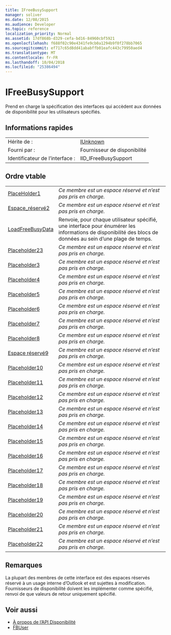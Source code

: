 ```yaml
---
title: IFreeBusySupport
manager: soliver
ms.date: 12/08/2015
ms.audience: Developer
ms.topic: reference
localization_priority: Normal
ms.assetid: 17df868b-d329-cefa-bd16-84960cbf5921
ms.openlocfilehash: f688f02c90e4341fe9cb0a1294b9f0f278bb7065
ms.sourcegitcommit: ef717c65d8dd41ababffb01eafc443c79950aed4
ms.translationtype: MT
ms.contentlocale: fr-FR
ms.lasthandoff: 10/04/2018
ms.locfileid: "25386494"
---
```

# <a name="ifreebusysupport"></a>IFreeBusySupport

Prend en charge la spécification des interfaces qui accèdent aux données de disponibilité pour les utilisateurs spécifiés. 
  
## <a name="quick-info"></a>Informations rapides

|||
|:-----|:-----|
|Hérite de :  <br/> |[IUnknown](https://msdn.microsoft.com/library/33f1d79a-33fc-4ce5-a372-e08bda378332%28Office.15%29.aspx) <br/> |
|Fourni par :  <br/> |Fournisseur de disponibilité  <br/> |
|Identificateur de l’interface :  <br/> |IID_IFreeBusySupport  <br/> |
   
## <a name="vtable-order"></a>Ordre vtable

|||
|:-----|:-----|
|[PlaceHolder1](ifreebusysupport-placeholder1.md) <br/> | *Ce membre est un espace réservé et n’est pas pris en charge.*  <br/> |
|[Espace_réservé2](ifreebusysupport-placeholder2.md) <br/> | *Ce membre est un espace réservé et n’est pas pris en charge.*  <br/> |
|[LoadFreeBusyData](ifreebusysupport-loadfreebusydata.md) <br/> |Renvoie, pour chaque utilisateur spécifié, une interface pour énumérer les informations de disponibilité des blocs de données au sein d’une plage de temps.  <br/> |
|[Placeholder23](ifreebusysupport-placeholder23.md) <br/> | *Ce membre est un espace réservé et n’est pas pris en charge.*  <br/> |
|[Placeholder3](ifreebusysupport-placeholder3.md) <br/> | *Ce membre est un espace réservé et n’est pas pris en charge.*  <br/> |
|[Placeholder4](ifreebusysupport-placeholder4.md) <br/> | *Ce membre est un espace réservé et n’est pas pris en charge.*  <br/> |
|[Placeholder5](ifreebusysupport-placeholder5.md) <br/> | *Ce membre est un espace réservé et n’est pas pris en charge.*  <br/> |
|[Placeholder6](ifreebusysupport-placeholder6.md) <br/> | *Ce membre est un espace réservé et n’est pas pris en charge.*  <br/> |
|[Placeholder7](ifreebusysupport-placeholder7.md) <br/> | *Ce membre est un espace réservé et n’est pas pris en charge.*  <br/> |
|[Placeholder8](ifreebusysupport-placeholder8.md) <br/> | *Ce membre est un espace réservé et n’est pas pris en charge.*  <br/> |
|[Espace réservé9](ifreebusysupport-placeholder9.md) <br/> | *Ce membre est un espace réservé et n’est pas pris en charge.*  <br/> |
|[Placeholder10](ifreebusysupport-placeholder10.md) <br/> | *Ce membre est un espace réservé et n’est pas pris en charge.*  <br/> |
|[Placeholder11](ifreebusysupport-placeholder11.md) <br/> | *Ce membre est un espace réservé et n’est pas pris en charge.*  <br/> |
|[Placeholder12](ifreebusysupport-placeholder12.md) <br/> | *Ce membre est un espace réservé et n’est pas pris en charge.*  <br/> |
|[Placeholder13](ifreebusysupport-placeholder13.md) <br/> | *Ce membre est un espace réservé et n’est pas pris en charge.*  <br/> |
|[Placeholder14](ifreebusysupport-placeholder14.md) <br/> | *Ce membre est un espace réservé et n’est pas pris en charge.*  <br/> |
|[Placeholder15](ifreebusysupport-placeholder15.md) <br/> | *Ce membre est un espace réservé et n’est pas pris en charge.*  <br/> |
|[Placeholder16](ifreebusysupport-placeholder16.md) <br/> | *Ce membre est un espace réservé et n’est pas pris en charge.*  <br/> |
|[Placeholder17](ifreebusysupport-placeholder17.md) <br/> | *Ce membre est un espace réservé et n’est pas pris en charge.*  <br/> |
|[Placeholder18](ifreebusysupport-placeholder18.md) <br/> | *Ce membre est un espace réservé et n’est pas pris en charge.*  <br/> |
|[Placeholder19](ifreebusysupport-placeholder19.md) <br/> | *Ce membre est un espace réservé et n’est pas pris en charge.*  <br/> |
|[Placeholder20](ifreebusysupport-placeholder20.md) <br/> | *Ce membre est un espace réservé et n’est pas pris en charge.*  <br/> |
|[Placeholder21](ifreebusysupport-placeholder21.md) <br/> | *Ce membre est un espace réservé et n’est pas pris en charge.*  <br/> |
|[Placeholder22](ifreebusysupport-placeholder22.md) <br/> | *Ce membre est un espace réservé et n’est pas pris en charge.*  <br/> |
   
## <a name="remarks"></a>Remarques

La plupart des membres de cette interface est des espaces réservés réservé à un usage interne d’Outlook et est sujettes à modification. Fournisseurs de disponibilité doivent les implémenter comme spécifié, renvoi de que valeurs de retour uniquement spécifié.
  
## <a name="see-also"></a>Voir aussi

- [À propos de l’API Disponibilité](about-the-free-busy-api.md)
- [FBUser](fbuser.md)

